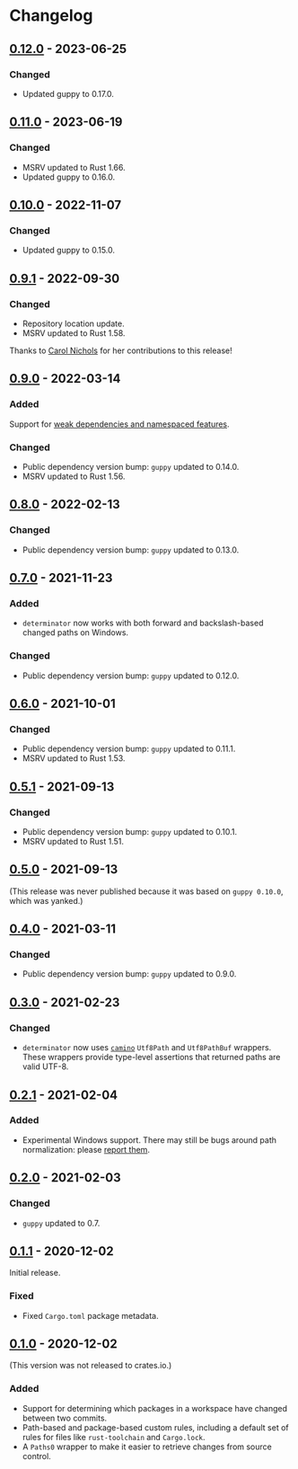 # Changelog

## [0.12.0] - 2023-06-25

### Changed

- Updated guppy to 0.17.0.

## [0.11.0] - 2023-06-19

### Changed

- MSRV updated to Rust 1.66.
- Updated guppy to 0.16.0.

## [0.10.0] - 2022-11-07

### Changed

- Updated guppy to 0.15.0.


## [0.9.1] - 2022-09-30

### Changed

- Repository location update.
- MSRV updated to Rust 1.58.

Thanks to [Carol Nichols](https://github.com/carols10cents) for her contributions to this release!

## [0.9.0] - 2022-03-14

### Added

Support for [weak dependencies and namespaced features].

[weak dependencies and namespaced features]: https://rust-lang.github.io/rfcs/3143-cargo-weak-namespaced-features.html

### Changed

- Public dependency version bump: `guppy` updated to 0.14.0.
- MSRV updated to Rust 1.56.

## [0.8.0] - 2022-02-13

### Changed

- Public dependency version bump: `guppy` updated to 0.13.0.

## [0.7.0] - 2021-11-23

### Added

- `determinator` now works with both forward and backslash-based changed paths on Windows.

### Changed

- Public dependency version bump: `guppy` updated to 0.12.0.

## [0.6.0] - 2021-10-01

### Changed

- Public dependency version bump: `guppy` updated to 0.11.1.
- MSRV updated to Rust 1.53.

## [0.5.1] - 2021-09-13

### Changed

- Public dependency version bump: `guppy` updated to 0.10.1.
- MSRV updated to Rust 1.51.

## [0.5.0] - 2021-09-13

(This release was never published because it was based on `guppy 0.10.0`, which was yanked.)

## [0.4.0] - 2021-03-11

### Changed

- Public dependency version bump: `guppy` updated to 0.9.0.

## [0.3.0] - 2021-02-23

### Changed

- `determinator` now uses [`camino`](https://crates.io/crates/camino) `Utf8Path` and `Utf8PathBuf` wrappers. These wrappers
  provide type-level assertions that returned paths are valid UTF-8.

## [0.2.1] - 2021-02-04

### Added

* Experimental Windows support. There may still be bugs around path normalization: please [report them](https://github.com/guppy-rs/guppy/issues/new).

## [0.2.0] - 2021-02-03

### Changed

* `guppy` updated to 0.7.

## [0.1.1] - 2020-12-02

Initial release.

### Fixed

* Fixed `Cargo.toml` package metadata.

## [0.1.0] - 2020-12-02

(This version was not released to crates.io.)

### Added

* Support for determining which packages in a workspace have changed between two commits.
* Path-based and package-based custom rules, including a default set of rules for files like `rust-toolchain` and `Cargo.lock`.
* A `Paths0` wrapper to make it easier to retrieve changes from source control.

[0.12.0]: https://github.com/guppy-rs/guppy/releases/tag/determinator-0.12.0
[0.11.0]: https://github.com/guppy-rs/guppy/releases/tag/determinator-0.11.0
[0.10.0]: https://github.com/guppy-rs/guppy/releases/tag/determinator-0.10.0
[0.9.1]: https://github.com/guppy-rs/guppy/releases/tag/determinator-0.9.1
[0.9.0]: https://github.com/guppy-rs/guppy/releases/tag/determinator-0.9.0
[0.8.0]: https://github.com/guppy-rs/guppy/releases/tag/determinator-0.8.0
[0.7.0]: https://github.com/guppy-rs/guppy/releases/tag/determinator-0.7.0
[0.6.0]: https://github.com/guppy-rs/guppy/releases/tag/determinator-0.6.0
[0.5.1]: https://github.com/guppy-rs/guppy/releases/tag/determinator-0.5.1
[0.5.0]: https://github.com/guppy-rs/guppy/releases/tag/determinator-0.5.0
[0.4.0]: https://github.com/guppy-rs/guppy/releases/tag/determinator-0.4.0
[0.3.0]: https://github.com/guppy-rs/guppy/releases/tag/determinator-0.3.0
[0.2.1]: https://github.com/guppy-rs/guppy/releases/tag/determinator-0.2.1
[0.2.0]: https://github.com/guppy-rs/guppy/releases/tag/determinator-0.2.0
[0.1.1]: https://github.com/guppy-rs/guppy/releases/tag/determinator-0.1.1
[0.1.0]: https://github.com/guppy-rs/guppy/releases/tag/determinator-0.1.0
